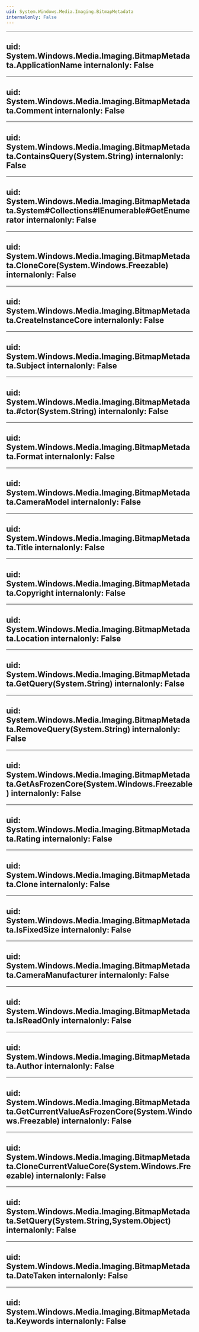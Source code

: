 ```yaml
---
uid: System.Windows.Media.Imaging.BitmapMetadata
internalonly: False
---
```


---
uid: System.Windows.Media.Imaging.BitmapMetadata.ApplicationName
internalonly: False
---

---
uid: System.Windows.Media.Imaging.BitmapMetadata.Comment
internalonly: False
---

---
uid: System.Windows.Media.Imaging.BitmapMetadata.ContainsQuery(System.String)
internalonly: False
---

---
uid: System.Windows.Media.Imaging.BitmapMetadata.System#Collections#IEnumerable#GetEnumerator
internalonly: False
---

---
uid: System.Windows.Media.Imaging.BitmapMetadata.CloneCore(System.Windows.Freezable)
internalonly: False
---

---
uid: System.Windows.Media.Imaging.BitmapMetadata.CreateInstanceCore
internalonly: False
---

---
uid: System.Windows.Media.Imaging.BitmapMetadata.Subject
internalonly: False
---

---
uid: System.Windows.Media.Imaging.BitmapMetadata.#ctor(System.String)
internalonly: False
---

---
uid: System.Windows.Media.Imaging.BitmapMetadata.Format
internalonly: False
---

---
uid: System.Windows.Media.Imaging.BitmapMetadata.CameraModel
internalonly: False
---

---
uid: System.Windows.Media.Imaging.BitmapMetadata.Title
internalonly: False
---

---
uid: System.Windows.Media.Imaging.BitmapMetadata.Copyright
internalonly: False
---

---
uid: System.Windows.Media.Imaging.BitmapMetadata.Location
internalonly: False
---

---
uid: System.Windows.Media.Imaging.BitmapMetadata.GetQuery(System.String)
internalonly: False
---

---
uid: System.Windows.Media.Imaging.BitmapMetadata.RemoveQuery(System.String)
internalonly: False
---

---
uid: System.Windows.Media.Imaging.BitmapMetadata.GetAsFrozenCore(System.Windows.Freezable)
internalonly: False
---

---
uid: System.Windows.Media.Imaging.BitmapMetadata.Rating
internalonly: False
---

---
uid: System.Windows.Media.Imaging.BitmapMetadata.Clone
internalonly: False
---

---
uid: System.Windows.Media.Imaging.BitmapMetadata.IsFixedSize
internalonly: False
---

---
uid: System.Windows.Media.Imaging.BitmapMetadata.CameraManufacturer
internalonly: False
---

---
uid: System.Windows.Media.Imaging.BitmapMetadata.IsReadOnly
internalonly: False
---

---
uid: System.Windows.Media.Imaging.BitmapMetadata.Author
internalonly: False
---

---
uid: System.Windows.Media.Imaging.BitmapMetadata.GetCurrentValueAsFrozenCore(System.Windows.Freezable)
internalonly: False
---

---
uid: System.Windows.Media.Imaging.BitmapMetadata.CloneCurrentValueCore(System.Windows.Freezable)
internalonly: False
---

---
uid: System.Windows.Media.Imaging.BitmapMetadata.SetQuery(System.String,System.Object)
internalonly: False
---

---
uid: System.Windows.Media.Imaging.BitmapMetadata.DateTaken
internalonly: False
---

---
uid: System.Windows.Media.Imaging.BitmapMetadata.Keywords
internalonly: False
---
